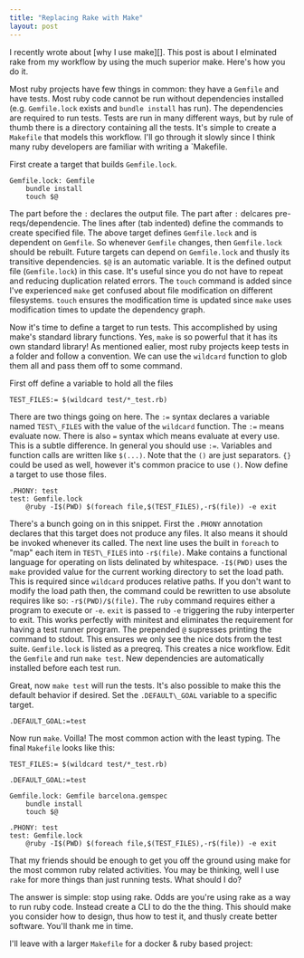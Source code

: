 ```yaml
---
title: "Replacing Rake with Make"
layout: post
---
```


I recently wrote about [why I use make][]. This post is about I
elminated rake from my workflow by using the much superior make.
Here's how you do it.

Most ruby projects have few things in common: they have a `Gemfile`
and have tests. Most ruby code cannot be run without dependencies
installed (e.g. `Gemfile.lock` exists and `bundle install` has run).
The dependencies are required to run tests. Tests are run in many
different ways, but by rule of thumb there is a directory containing
all the tests. It's simple to create a `Makefile` that models this
workflow. I'll go through it slowly since I think many ruby developers
are familiar with writing a `Makefile.

First create a target that builds `Gemfile.lock`.

	Gemfile.lock: Gemfile
		bundle install
		touch $@

The part before the `:` declares the output file. The part after `:`
delcares pre-reqs/dependencie. The lines after (tab indented) define
the commands to create specified file. The above target defines
`Gemfile.lock` and is dependent on `Gemfile`. So whenever `Gemfile`
changes, then `Gemfile.lock` should be rebuilt. Future targets can
depend on `Gemfile.lock` and thusly its transitive dependencies. `$@`
is an automatic variable. It is the defined output file
(`Gemfile.lock`) in this case. It's useful since you do not have to
repeat and reducing duplication related errors. The `touch` command is
added since I've experienced `make` get confused about file
modification on different filesystems. `touch` ensures the
modification time is updated since `make` uses modification times to
update the dependency graph.

Now it's time to define a target to run tests. This accomplished by
using make's standard library functions. Yes, `make` is so powerful that
it has its own standard library! As mentioned ealier, most ruby
projects keep tests in a folder and follow a convention. We can use
the `wildcard` function to glob them all and pass them off to some
command.

First off define a variable to hold all the files

	TEST_FILES:= $(wildcard test/*_test.rb)

There are two things going on here. The `:=` syntax declares a
variable named `TEST\_FILES` with the value of the `wildcard`
function. The `:=` means evaluate now. There is also `=` syntax which
means evaluate at every use. This is a subtle difference. In general
you should use `:=`. Variables and function calls are written like
`$(...)`. Note that the `()` are just separators. `{}` could be used
as well, however it's common pracice to use `()`. Now define a target
to use those files.

	.PHONY: test
	test: Gemfile.lock
		@ruby -I$(PWD) $(foreach file,$(TEST_FILES),-r$(file)) -e exit

There's a bunch going on in this snippet. First the `.PHONY`
annotation declares that this target does not produce any files. It
also means it should be invoked whenever its called. The next line
uses the built in `foreach` to "map" each item in `TEST\_FILES` into
`-r$(file)`. Make contains a functional language for operating on
lists delinated by whitespace. `-I$(PWD)` uses the `make` provided
value for the current working directory to set the load path. This is
required since `wildcard` produces relative paths. If you don't want
to modify the load path then, the command could be rewritten to use
absolute requires like so: `-r$(PWD)/$(file)`. The `ruby` command
requires either a program to execute or `-e`. `exit` is passed to `-e`
triggering the ruby interperter to exit. This works perfectly with
minitest and eliminates the requirement for having a test runner
program. The prepended `@` supresses printing the command to stdout.
This ensures we only see the nice dots from the test suite.
`Gemfile.lock` is listed as a preqreq. This creates a nice workflow.
Edit the `Gemfile` and run `make test`. New dependencies are
automatically installed before each test run.

Great, now `make test` will run the tests. It's also possible to make
this the default behavior if desired. Set the `.DEFAULT\_GOAL`
variable to a specific target.

	.DEFAULT_GOAL:=test

Now run `make`. Voilla! The most common action with the least typing.
The final `Makefile` looks like this:

	TEST_FILES:= $(wildcard test/*_test.rb)

	.DEFAULT_GOAL:=test

	Gemfile.lock: Gemfile barcelona.gemspec
		bundle install
		touch $@

	.PHONY: test
	test: Gemfile.lock
		@ruby -I$(PWD) $(foreach file,$(TEST_FILES),-r$(file)) -e exit

That my friends should be enough to get you off the ground using make
for the most common ruby related activities. You may be thinking, well
I use `rake` for more things than just running tests. What should I
do?

The answer is simple: stop using rake. Odds are you're using rake as a
way to run ruby code. Instead create a CLI to do the the thing. This
should make you consider how to design, thus how to test it, and
thusly create better software. You'll thank me in time.

I'll leave with a larger `Makefile` for a docker & ruby based
project:

<script src="https://gist.github.com/ahawkins/36f10323de978f173a1c.js"></script>
